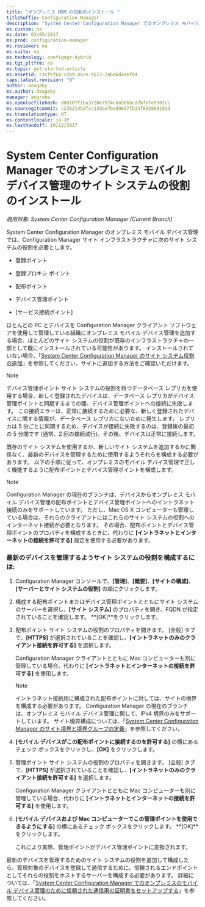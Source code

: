 ```yaml
---
title: "オンプレミス MDM の役割のインストール "
titleSuffix: Configuration Manager
description: "System Center Configuration Manager でのオンプレミス モバイル デバイス管理のサイト システムの役割のインストール"
ms.custom: na
ms.date: 03/05/2017
ms.prod: configuration-manager
ms.reviewer: na
ms.suite: na
ms.technology: configmgr-hybrid
ms.tgt_pltfrm: na
ms.topic: get-started-article
ms.assetid: c3cf9f64-c2b9-4ace-9527-2aba6d4eef04
caps.latest.revision: "9"
author: dougeby
ms.author: dougeby
manager: angrobe
ms.openlocfilehash: d8d107f1ba3720e7974cda5bbbcd7bfefe9301cc
ms.sourcegitcommit: c236214b2fcc13dae7bad96d7fb33f692868191d
ms.translationtype: HT
ms.contentlocale: ja-JP
ms.lasthandoff: 10/12/2017
---
```

# <a name="install-site-system-roles-for-on-premises-mobile-device-management-in-system-center-configuration-manager"></a>System Center Configuration Manager でのオンプレミス モバイル デバイス管理のサイト システムの役割のインストール

*適用対象: System Center Configuration Manager (Current Branch)*

System Center Configuration Manager のオンプレミス モバイル デバイス管理では、Configuration Manager サイト インフラストラクチャに次のサイト システムの役割を必要とします。  

-   登録ポイント  

-   登録プロキシ ポイント  

-   配布ポイント  

-   デバイス管理ポイント  

-   [サービス接続ポイント]  

 ほとんどの PC とデバイスを Configuration Manager クライアント ソフトウェアを使用して管理している組織にオンプレミス モバイル デバイス管理を追加する場合、ほとんどのサイト システムの役割が既存のインフラストラクチャの一部として既にインストールされている可能性があります。 インストールされていない場合、「[System Center Configuration Manager のサイト システム役割の追加](../../core/servers/deploy/configure/add-site-system-roles.md)」を参照してください。サイトに追加する方法をご確認いただけます。  

> [!NOTE]  
>  デバイス管理ポイント サイト システムの役割を持つデータベース レプリカを使用する場合、新しく登録されたデバイスは、データベース レプリカがデバイス管理ポイントと同期するまでの間、デバイス管理ポイントへの接続に失敗します。 この接続エラーは、正常に接続するために必要な、新しく登録されたデバイスに関する情報が、データベース レプリカにないために発生します。 レプリカは 5 分ごとに同期するため、デバイスが接続に失敗するのは、登録後の最初の 5 分間です (通常、2 回の接続試行)。その後、デバイスは正常に接続します。  

 既存のサイト システムを使用するか、新しいサイト システムを追加するかに関係なく、最新のデバイスを管理するために使用するようそれらを構成する必要があります。 以下の手順に従って、オンプレミスのモバイル デバイス管理で正しく機能するように配布ポイントとデバイス管理ポイントを構成します。  

> [!NOTE]  
>  Configuration Manager の現在のブランチは、デバイスからオンプレミス モバイル デバイス管理の配布ポイントとデバイス管理ポイントへのイントラネット接続のみをサポートしています。 ただし、Mac OS X コンピューターも管理している場合は、それらのクライアントにはこれらのサイト システムの役割へのインターネット接続が必要となります。 その場合、配布ポイントとデバイス管理ポイントのプロパティを構成するときに、代わりに **[イントラネットとインターネットの接続を許可する]** 設定を使用する必要があります。  

### <a name="to-configure-site-system-roles-to-manage-modern-devices"></a>最新のデバイスを管理するようサイト システムの役割を構成するには:  

1.  Configuration Manager コンソールで、**[管理]**、**[概要]**、**[サイトの構成]**、**[サーバーとサイト システムの役割]** の順にクリックします。  

2.  構成する配布ポイントまたはデバイス管理ポイントとともにサイト システムのサーバーを選択し、**[サイト システム]** のプロパティを開き、FQDN が指定されていることを確認します。 **[OK]**をクリックします。  

3.  配布ポイント サイト システムの役割のプロパティを開きます。 [全般] タブで、**[HTTPS]** が選択されていることを確認し、**[イントラネットのみのクライアント接続を許可する]** を選択します。  

     Configuration Manager クライアントとともに Mac コンピューターも別に管理している場合、代わりに **[イントラネットとインターネットの接続を許可する]** を使用します。  

    > [!NOTE]  
    >  イントラネット接続用に構成された配布ポイントに対しては、サイトの境界を構成する必要があります。 Configuration Manager の現在のブランチは、オンプレミス モバイル デバイス管理に関して、IPv4 境界のみをサポートしています。 サイト境界構成については、「[System Center Configuration Manager のサイト境界と境界グループの定義](../../core/servers/deploy/configure/define-site-boundaries-and-boundary-groups.md)」を参照してください。  

4.  **[モバイル デバイスがこの配布ポイントに接続するのを許可する]** の横にあるチェック ボックスをクリックし、**[OK]** をクリックします。  

5.  管理ポイント サイト システムの役割のプロパティを開きます。 [全般] タブで、**[HTTPS]** が選択されていることを確認し、**[イントラネットのみのクライアント接続を許可する]** を選択します。  

     Configuration Manager クライアントとともに Mac コンピューターも別に管理している場合、代わりに **[イントラネットとインターネットの接続を許可する]** を使用します。  

6.  **[モバイル デバイスおよび Mac コンピューターでこの管理ポイントを使用できるようにする]** の横にあるチェック ボックスをクリックします。 **[OK]**をクリックします。  

     これにより実際、管理ポイントがデバイス管理ポイントに変換されます。  

 最新のデバイスを管理するためのサイト システムの役割を追加して構成したら、管理対象のデバイスを登録して通信するために、信頼されるエンドポイントとしてそれらの役割をホストするサーバーを構成する必要があります。 詳細については、「[System Center Configuration Manager でのオンプレミスのモバイル デバイス管理のために信頼された通信用の証明書をセットアップする](../../mdm/get-started/set-up-certificates-on-premises-mdm.md)」を参照してください。  
